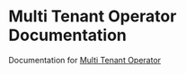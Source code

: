 # Multi Tenant Operator Documentation

Documentation for [Multi Tenant Operator](https://www.stakater.com/mto)

